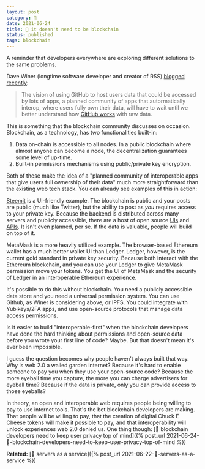 ```yaml
---
layout: post
category: 🌱
date: 2021-06-24
title: 🌱 it doesn't need to be blockchain
status: published
tags: blockchain
---
```

A reminder that developers everywhere are exploring different solutions to the same problems.

Dave Winer (longtime software developer and creator of RSS) [blogged recently](http://scripting.com/2021/06/23.html#a221440):
>The vision of using GitHub to host users data that could be accessed by lots of apps, a planned community of apps that autormatically interop, where users fully own their data, will have to wait until we better understand how [GitHub works](http://scripting.com/2021/06/23/174309.html?title=isGithubRawStorageReliable) with raw data. 

This is something that the blockchain community discusses on occasion. Blockchain, as a technology, has two functionalities built-in:
1. Data on-chain is accessible to all nodes. In a public blockchain where almost anyone can become a node, the decentralization guarantees some level of up-time.
2. Built-in permissions mechanisms using public/private key encryption.

Both of these make the idea of a "planned community of interoperable apps that give users full ownership of their data" much more straightforward than the existing web tech stack. You can already see examples of this in action:

[Steemit](https://steemit.com/) is a UI-friendly example. The blockchain is public and your posts are public (much like Twitter), but the ability to post as _you_ requires access to your private key. Because the backend is distributed across many servers and publicly accessible, there are a host of open source [UIs](https://github.com/steemit/condenser) and [APIs](https://github.com/Philipp15b/go-steam). It isn't even planned, per se. If the data is valuable, people will build on top of it.

MetaMask is a more heavily utilized example. The browser-based Ethereum wallet has a much better wallet UI than Ledger. Ledger, however, is the current gold standard in private key security. Because both interact with the Ethereum blockchain, and you can use your Ledger to give MetaMask permission move your tokens. You get the UI of MetaMask and the security of Ledger in an interoperable Ethereum experience.

It's possible to do this without blockchain. You need a publicly accessible data store and you need a universal permission system. You can use Github, as Winer is considering above, or IPFS. You could integrate with Yubikeys/2FA apps, and use open-source protocols that manage data access permissions.

Is it easier to build "interoperable-first" when the blockchain developers have done the hard thinking about permissions and open-source data before you wrote your first line of code? Maybe. But that doesn't mean it's ever been impossible.

I guess the question becomes why people haven't always built that way. Why is web 2.0 a walled garden internet? Because it's hard to enable someone to pay you when they use your open-source code? Because the more eyeball time you capture, the more you can charge advertisers for eyeball time? Because if the data is private, only you can provide access to those eyeballs?

In theory, an open and interoperable web requires people being willing to pay to use internet tools. That's the bet blockchain developers are making. That people will be willing to pay, that the creation of digital Chuck E Cheese tokens will make it possible to pay, and that interoperability will unlock experiences web 2.0 denied us. One thing though: [🌰 blockchain developers need to keep user privacy top of mind]({% post_url 2021-06-24-🌰-blockchain-developers-need-to-keep-user-privacy-top-of-mind %})

**Related:** [🌰 servers as a service]({% post_url 2021-06-22-🌰-servers-as-a-service %})


